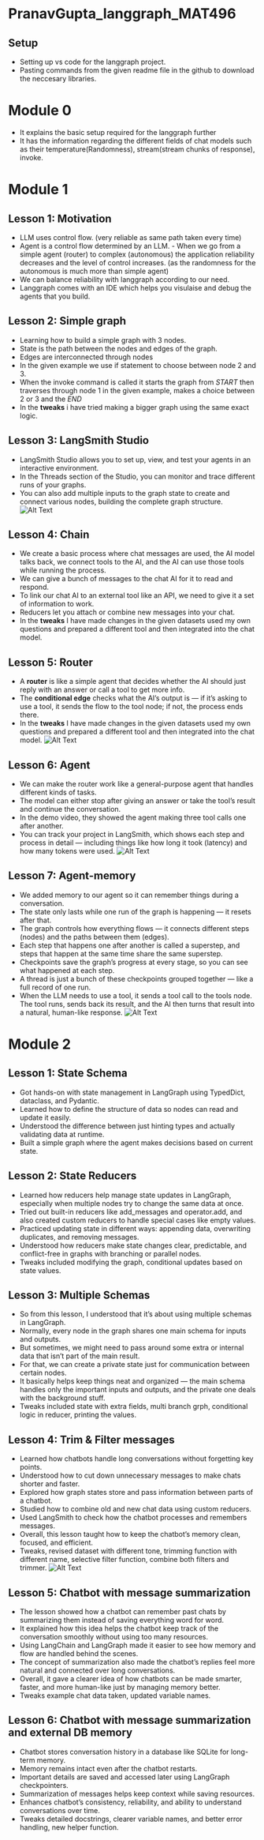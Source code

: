 # PranavGupta_langgraph_MAT496

## Setup
- Setting up vs code for the langgraph project.
- Pasting commands from the given readme file in the github to download the neccesary libraries.

# Module 0
- It explains the basic setup required for the langgraph further
- It has the information regarding the different fields of chat models such as their temperature(Randomness), stream(stream chunks of response), invoke.

# Module 1
## Lesson 1: Motivation
- LLM uses control flow. (very reliable as same path taken every time)
- ⁠Agent is a control flow determined by an LLM.
⁠- When we go from a simple agent (router) to complex (autonomous) the application reliability decreases and the level of control increases. (as the randomness for the autonomous is much more than simple agent)
- ⁠We can balance reliability with langgraph according to our need.
- Langgraph comes with an IDE which helps you visulaise and debug the agents that you build.

## Lesson 2: Simple graph
- Learning how to build a simple graph with 3 nodes.
- State is the path between the nodes and edges of the graph.
- Edges are interconnected through nodes
- In the given example we use if statement to choose between node 2 and 3.
- When the invoke command is called it starts the graph from _START_ then traverses through node 1 in the given example, makes a choice between 2 or 3 and the _END_
- In the **tweaks** i have tried making a bigger graph using the same exact logic.

## Lesson 3: LangSmith Studio
- LangSmith Studio allows you to set up, view, and test your agents in an interactive environment.
- In the Threads section of the Studio, you can monitor and trace different runs of your graphs.
- You can also add multiple inputs to the graph state to create and connect various nodes, building the complete graph structure.
![Alt Text](image1.png)

## Lesson 4: Chain
- We create a basic process where chat messages are used, the AI model talks back, we connect tools to the AI, and the AI can use those tools while running the process.
- We can give a bunch of messages to the chat AI for it to read and respond.
- To link our chat AI to an external tool like an API, we need to give it a set of information to work.
- Reducers let you attach or combine new messages into your chat.
- In the **tweaks** I have made changes in the given datasets used my own questions and prepared a different tool and then integrated into the chat model.

## Lesson 5: Router
- A **router** is like a simple agent that decides whether the AI should just reply with an answer or call a tool to get more info.
- The **conditional edge** checks what the AI’s output is — if it’s asking to use a tool, it sends the flow to the tool node; if not, the process ends there.
- In the **tweaks** I have made changes in the given datasets used my own questions and prepared a different tool and then integrated into the chat model.
![Alt Text](image2.png)

## Lesson 6: Agent
- We can make the router work like a general-purpose agent that handles different kinds of tasks.
- The model can either stop after giving an answer or take the tool’s result and continue the conversation.
- In the demo video, they showed the agent making three tool calls one after another.
- You can track your project in LangSmith, which shows each step and process in detail — including things like how long it took (latency) and how many tokens were used.
![Alt Text](image3.png)
## Lesson 7: Agent-memory
- We added memory to our agent so it can remember things during a conversation.
- The state only lasts while one run of the graph is happening — it resets after that.
- The graph controls how everything flows — it connects different steps (nodes) and the paths between them (edges).
- Each step that happens one after another is called a superstep, and steps that happen at the same time share the same superstep.
- Checkpoints save the graph’s progress at every stage, so you can see what happened at each step.
- A thread is just a bunch of these checkpoints grouped together — like a full record of one run.
- When the LLM needs to use a tool, it sends a tool call to the tools node. The tool runs, sends back its result, and the AI then turns that result into a natural, human-like response.
![Alt Text](image4.png) 

# Module 2
## Lesson 1: State Schema
- Got hands-on with state management in LangGraph using TypedDict, dataclass, and Pydantic.
- Learned how to define the structure of data so nodes can read and update it easily.
- Understood the difference between just hinting types and actually validating data at runtime.
- Built a simple graph where the agent makes decisions based on current state.

## Lesson 2: State Reducers
- Learned how reducers help manage state updates in LangGraph, especially when multiple nodes try to change the same data at once.
- Tried out built-in reducers like add_messages and operator.add, and also created custom reducers to handle special cases like empty values.
- Practiced updating state in different ways: appending data, overwriting duplicates, and removing messages.
- Understood how reducers make state changes clear, predictable, and conflict-free in graphs with branching or parallel nodes.
- Tweaks included modifying the graph, conditional updates based on state values.

## Lesson 3: Multiple Schemas
- So from this lesson, I understood that it’s about using multiple schemas in LangGraph.
- Normally, every node in the graph shares one main schema for inputs and outputs.
- But sometimes, we might need to pass around some extra or internal data that isn’t part of the main result.
- For that, we can create a private state just for communication between certain nodes.
- It basically helps keep things neat and organized — the main schema handles only the important inputs and outputs, and the private one deals with the background stuff.
- Tweaks included state with extra fields, multi branch grph, conditional logic in reducer, printing the values.

## Lesson 4: Trim & Filter messages
- Learned how chatbots handle long conversations without forgetting key points.
- Understood how to cut down unnecessary messages to make chats shorter and faster.
- Explored how graph states store and pass information between parts of a chatbot.
- Studied how to combine old and new chat data using custom reducers.
- Used LangSmith to check how the chatbot processes and remembers messages.
- Overall, this lesson taught how to keep the chatbot’s memory clean, focused, and efficient.
- Tweaks, revised dataset with different tone, trimming function with different name, selective filter function, combine both filters and trimmer.
![Alt Text](image5.png)

## Lesson 5: Chatbot with message summarization
- The lesson showed how a chatbot can remember past chats by summarizing them instead of saving everything word for word.
- It explained how this idea helps the chatbot keep track of the conversation smoothly without using too many resources.
- Using LangChain and LangGraph made it easier to see how memory and flow are handled behind the scenes.
- The concept of summarization also made the chatbot’s replies feel more natural and connected over long conversations.
- Overall, it gave a clearer idea of how chatbots can be made smarter, faster, and more human-like just by managing memory better.
- Tweaks example chat data taken, updated variable names.

## Lesson 6: Chatbot with message summarization and external DB memory
- Chatbot stores conversation history in a database like SQLite for long-term memory.
- Memory remains intact even after the chatbot restarts.
- Important details are saved and accessed later using LangGraph checkpointers.
- Summarization of messages helps keep context while saving resources.
- Enhances chatbot’s consistency, reliability, and ability to understand conversations over time.
- Tweaks detailed docstrings, clearer variable names, and better error handling, new helper function.